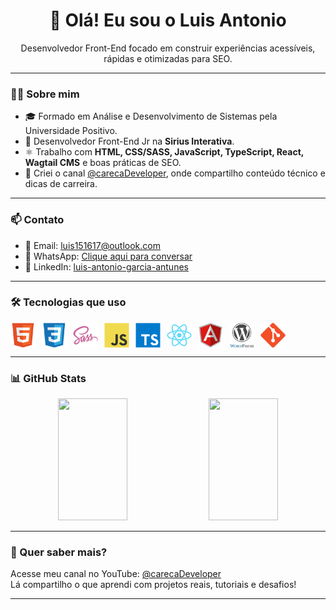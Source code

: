 <h1 align="center">👋 Olá! Eu sou o Luis Antonio</h1>

<p align="center">
  Desenvolvedor Front-End focado em construir experiências acessíveis, rápidas e otimizadas para SEO.
</p>

---

### 🧑‍💻 Sobre mim

- 🎓 Formado em Análise e Desenvolvimento de Sistemas pela Universidade Positivo.  
- 💼 Desenvolvedor Front-End Jr na **Sirius Interativa**.  
- ⚛️ Trabalho com **HTML, CSS/SASS, JavaScript, TypeScript, React, Wagtail CMS** e boas práticas de SEO.  
- 🎥 Criei o canal [@carecaDeveloper](https://www.youtube.com/@carecaDeveloper), onde compartilho conteúdo técnico e dicas de carreira.  

---

### 📫 Contato

- 📧 Email: [luis151617@outlook.com](mailto:luis151617@outlook.com)  
- 💬 WhatsApp: [Clique aqui para conversar](https://wa.me/5541984920165)  
- 🔗 LinkedIn: [luis-antonio-garcia-antunes](https://www.linkedin.com/in/luis-antonio-garcia-antunes/)  

---

### 🛠️ Tecnologias que uso

<div align="center" style="display: flex; flex-wrap: wrap; gap: 10px;">
  <img height="40" width="40" src="https://raw.githubusercontent.com/devicons/devicon/master/icons/html5/html5-original.svg" alt="HTML5" />
  <img height="40" width="40" src="https://raw.githubusercontent.com/devicons/devicon/master/icons/css3/css3-original.svg" alt="CSS3" />
  <img height="40" width="40" src="https://raw.githubusercontent.com/devicons/devicon/master/icons/sass/sass-original.svg" alt="SASS" />
  <img height="40" width="40" src="https://raw.githubusercontent.com/devicons/devicon/master/icons/javascript/javascript-original.svg" alt="JavaScript" />
  <img height="40" width="40" src="https://raw.githubusercontent.com/devicons/devicon/master/icons/typescript/typescript-original.svg" alt="TypeScript" />
  <img height="40" width="40" src="https://raw.githubusercontent.com/devicons/devicon/master/icons/react/react-original.svg" alt="React" />
  <img height="40" width="40" src="https://raw.githubusercontent.com/devicons/devicon/master/icons/angularjs/angularjs-original.svg" alt="Angular" />
  <img height="40" width="40" src="https://raw.githubusercontent.com/devicons/devicon/master/icons/wordpress/wordpress-original.svg" alt="WordPress" />
  <img height="40" width="40" src="https://raw.githubusercontent.com/devicons/devicon/master/icons/git/git-original.svg" alt="Git" />
</div>

---

### 📊 GitHub Stats

<div align="center">
  <img height="195em" width="47%" src="https://github-readme-stats.vercel.app/api?username=LagAntunes&show_icons=true&theme=gruvbox&include_all_commits=true&count_private=true" />
  <img height="195em" width="47%" src="https://github-readme-stats.vercel.app/api/top-langs/?username=LagAntunes&layout=compact&langs_count=7&theme=gruvbox" />
</div>

---

### 🧠 Quer saber mais?

Acesse meu canal no YouTube: [@carecaDeveloper](https://www.youtube.com/@carecaDeveloper)  
Lá compartilho o que aprendi com projetos reais, tutoriais e desafios!

---
